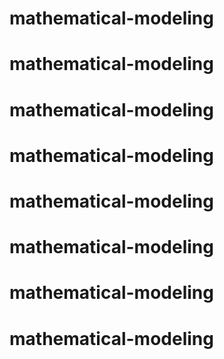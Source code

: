 # mathematical-modeling
# mathematical-modeling
# mathematical-modeling
# mathematical-modeling
# mathematical-modeling
# mathematical-modeling
# mathematical-modeling
# mathematical-modeling
